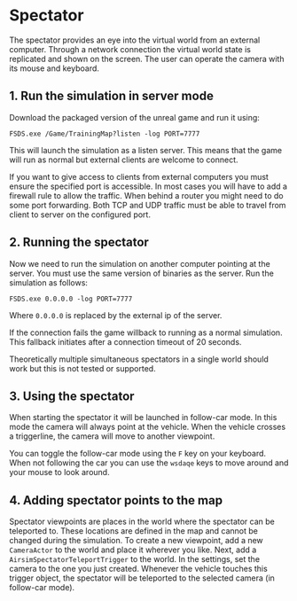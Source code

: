 # Spectator
The spectator provides an eye into the virtual world from an external computer.
Through a network connection the virtual world state is replicated and shown on the screen.
The user can operate the camera with its mouse and keyboard.

## 1. Run the simulation in server mode
Download the packaged version of the unreal game and run it using:
```
FSDS.exe /Game/TrainingMap?listen -log PORT=7777
```
This will launch the simulation as a listen server.
This means that the game will run as normal but external clients are welcome to connect.

If you want to give access to clients from external computers you must ensure the specified port is accessible. 
In most cases you will have to add a firewall rule to allow the traffic.
When behind a router you might need to do some port forwarding.
Both TCP and UDP traffic must be able to travel from client to server on the configured port.

## 2. Running the spectator
Now we need to run the simulation on another computer pointing at the server.
You must use the same version of binaries as the server.
Run the simulation as follows:

```
FSDS.exe 0.0.0.0 -log PORT=7777
```
Where `0.0.0.0` is replaced by the external ip of the server.

If the connection fails the game willback to running as a normal simulation.
This fallback initiates after a connection timeout of 20 seconds.

Theoretically multiple simultaneous spectators in a single world should work but this is not tested or supported.

## 3. Using the spectator

When starting the spectator it will be launched in follow-car mode.
In this mode the camera will always point at the vehicle.
When the vehicle crosses a triggerline, the camera will move to another viewpoint.

You can toggle the follow-car mode using the `F` key on your keyboard.
When not following the car you can use the `wsdaqe` keys to move around and your mouse to look around.

## 4. Adding spectator points to the map
Spectator viewpoints are places in the world where the spectator can be teleported to.
These locations are defined in the map and cannot be changed during the simulation.
To create a new viewpoint, add a new `CameraActor` to the world and place it wherever you like.
Next, add a `AirsimSpectatorTeleportTrigger` to the world.
In the settings, set the camera to the one you just created.
Whenever the vehicle touches this trigger object, the spectator will be teleported to the selected camera (in follow-car mode).
